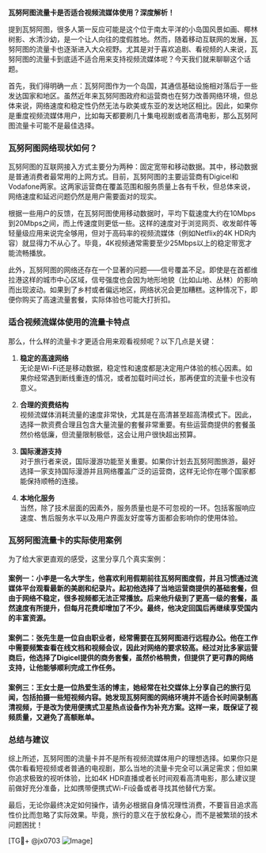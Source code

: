 **瓦努阿图流量卡是否适合视频流媒体使用？深度解析！**

提到瓦努阿图，很多人第一反应可能是这个位于南太平洋的小岛国风景如画、椰林树影、水清沙幼，是一个让人向往的度假胜地。然而，随着移动互联网的发展，瓦努阿图的流量卡也逐渐进入大众视野。尤其是对于喜欢追剧、看视频的人来说，瓦努阿图的流量卡到底适不适合用来支持视频流媒体呢？今天我们就来聊聊这个话题。

首先，我们得明确一点：瓦努阿图作为一个岛国，其通信基础设施相对落后于一些发达国家和地区。虽然近年来瓦努阿图政府和运营商也在努力改善网络环境，但总体来说，网络速度和稳定性仍然无法与欧美或东亚的发达地区相比。因此，如果你是重度视频流媒体用户，比如每天都要刷几十集电视剧或者高清电影，那么瓦努阿图流量卡可能不是最佳选择。

### **瓦努阿图网络现状如何？**

瓦努阿图的互联网接入方式主要分为两种：固定宽带和移动数据。其中，移动数据是普通消费者最常用的上网方式。目前，瓦努阿图的主要运营商有Digicel和Vodafone两家。这两家运营商在覆盖范围和服务质量上各有千秋，但总体来说，网络速度和延迟问题仍然是用户需要面对的现实。

根据一些用户的反馈，在瓦努阿图使用移动数据时，平均下载速度大约在10Mbps到20Mbps之间，而上传速度则更低一些。这样的速度对于浏览网页、收发邮件等轻量级应用来说完全够用，但对于高码率的视频流媒体（例如Netflix的4K HDR内容）就显得力不从心了。毕竟，4K视频通常需要至少25Mbps以上的稳定带宽才能流畅播放。

此外，瓦努阿图的网络还存在一个显著的问题——信号覆盖不足。即使是在首都维拉港这样的城市中心区域，信号强度也会因为地形地貌（比如山地、丛林）的影响而出现波动。如果到了乡村或者偏远地区，网络状况会更加糟糕。这种情况下，即便你购买了高速流量套餐，实际体验也可能大打折扣。

### **适合视频流媒体使用的流量卡特点**

那么，什么样的流量卡才更适合用来观看视频呢？以下几点是关键：

1. **稳定的高速网络**  
   无论是Wi-Fi还是移动数据，稳定性和速度都是决定用户体验的核心因素。如果你经常遇到断线重连的情况，或者加载时间过长，那再便宜的流量卡也没有意义。

2. **合理的资费结构**  
   视频流媒体消耗流量的速度非常快，尤其是在高清甚至超高清模式下。因此，选择一款资费合理且包含大量流量的套餐非常重要。有些运营商提供的套餐虽然价格低廉，但流量限制极低，这会让用户很快超出预算。

3. **国际漫游支持**  
   对于旅行者来说，国际漫游功能至关重要。如果你计划去瓦努阿图旅游，最好选择一家支持国际漫游并且网络覆盖广泛的运营商，这样无论你在哪个国家都能保持顺畅的连接。

4. **本地化服务**  
   当然，除了技术层面的因素外，服务质量也是不可忽视的一环。包括客服响应速度、售后服务水平以及用户界面友好度等方面都会影响你的使用体验。

### **瓦努阿图流量卡的实际使用案例**

为了给大家更直观的感受，这里分享几个真实案例：

#### 案例一：小李是一名大学生，他喜欢利用假期前往瓦努阿图度假，并且习惯通过流媒体平台观看最新的美剧和纪录片。起初他选择了当地运营商提供的基础套餐，但由于网络不稳定，很多视频都无法正常播放。后来他升级到了更高一级的套餐，虽然速度有所提升，但每月花费却增加了不少。最终，他决定回国后再继续享受国内的丰富资源。

#### 案例二：张先生是一位自由职业者，经常需要在瓦努阿图进行远程办公。他在工作中需要频繁查看在线文档和视频会议，因此对网络的要求较高。经过对比多家运营商后，他选择了Digicel提供的商务套餐，虽然价格稍贵，但提供了更可靠的网络支持，让他能够顺利完成工作任务。

#### 案例三：王女士是一位热爱生活的博主，她经常在社交媒体上分享自己的旅行见闻，包括拍摄一些短视频内容。她发现瓦努阿图的网络环境并不适合长时间录制高清视频，于是改为使用便携式卫星热点设备作为补充方案。这样一来，既保证了视频质量，又避免了高额账单。

### **总结与建议**

综上所述，瓦努阿图的流量卡并不是所有视频流媒体用户的理想选择。如果你只是偶尔看看短视频或者普通的电视剧，那么当地的流量卡完全可以满足需求；但如果你追求极致的视听体验，比如4K HDR直播或者长时间观看高清电影，那么建议提前做好充分准备，比如携带便携式Wi-Fi设备或者寻找其他替代方案。

最后，无论你最终决定如何操作，请务必根据自身情况理性消费，不要盲目追求高性价比而忽略了实际效果。毕竟，旅行的意义在于放松身心，而不是被繁琐的技术问题困扰！

[TG💪+ @jx0703 ![Image](https://github.com/user-attachments/assets/dbca1d08-cadb-493c-b0ec-ad6f7a83f270)]